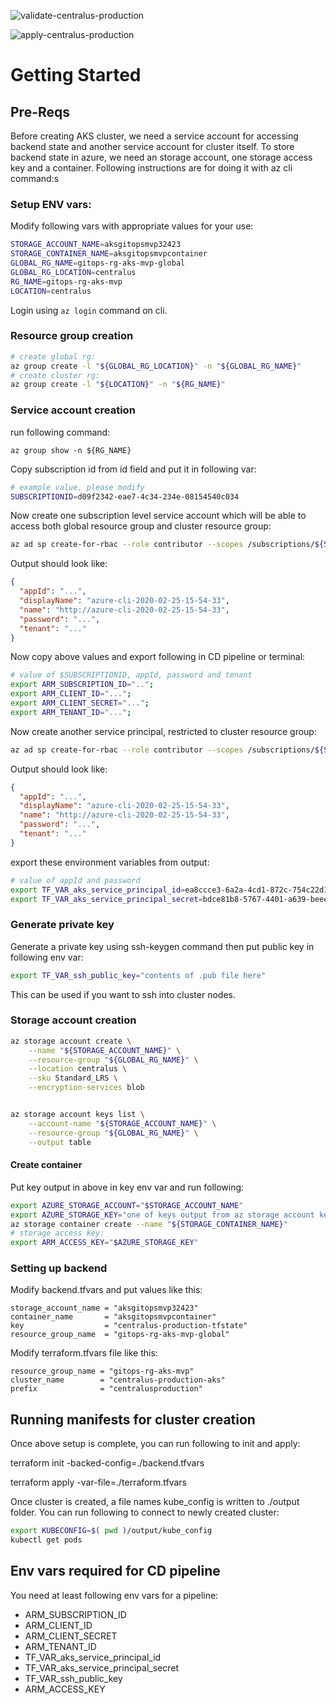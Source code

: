 ![validate-centralus-production](https://github.com/haisumb/aks-gitops-mvp/workflows/validate-centralus-production/badge.svg)

![apply-centralus-production](https://github.com/haisumb/aks-gitops-mvp/workflows/apply-centralus-production/badge.svg)

Getting Started
===============

Pre-Reqs
-------------

Before creating AKS cluster, we need a service account for accessing backend state and another service account for cluster itself. To store backend state in azure, we need an storage account, one storage access key and a container. Following instructions are for doing it with az cli command:s

### Setup ENV vars:

Modify following vars with appropriate values for your use:

```bash
STORAGE_ACCOUNT_NAME=aksgitopsmvp32423
STORAGE_CONTAINER_NAME=aksgitopsmvpcontainer
GLOBAL_RG_NAME=gitops-rg-aks-mvp-global
GLOBAL_RG_LOCATION=centralus
RG_NAME=gitops-rg-aks-mvp
LOCATION=centralus
```

Login using `az login` command on cli.

### Resource group creation

```bash
# create global rg:
az group create -l "${GLOBAL_RG_LOCATION}" -n "${GLOBAL_RG_NAME}"
# create cluster rg:
az group create -l "${LOCATION}" -n "${RG_NAME}"
```

### Service account creation

run following command:

`az group show -n ${RG_NAME}`

Copy subscription id from id field and put it in following var:

```bash
# example value, please modify
SUBSCRIPTIONID=d09f2342-eae7-4c34-234e-08154540c034
```

Now create one subscription level service account which will be able to access both global resource group and cluster resource group:

```bash
az ad sp create-for-rbac --role contributor --scopes /subscriptions/${SUBSCRIPTIONID}
```
Output should look like:

```json
{
  "appId": "...",
  "displayName": "azure-cli-2020-02-25-15-54-33",
  "name": "http://azure-cli-2020-02-25-15-54-33",
  "password": "...",
  "tenant": "..."
}
```

Now copy above values and export following in CD pipeline or terminal:

```bash
# value of $SUBSCRIPTIONID, appId, password and tenant
export ARM_SUBSCRIPTION_ID="..";
export ARM_CLIENT_ID="...";
export ARM_CLIENT_SECRET="...";
export ARM_TENANT_ID="...";
```

Now create another service principal, restricted to cluster resource group:

```bash
az ad sp create-for-rbac --role contributor --scopes /subscriptions/${SUBSCRIPTIONID}/resourceGroups/${RG_NAME}
```

Output should look like:

```json
{
  "appId": "...",
  "displayName": "azure-cli-2020-02-25-15-54-33",
  "name": "http://azure-cli-2020-02-25-15-54-33",
  "password": "...",
  "tenant": "..."
}
```

export these environment variables from output:

```bash
# value of appId and password
export TF_VAR_aks_service_principal_id=ea8ccce3-6a2a-4cd1-872c-754c22d19a44
export TF_VAR_aks_service_principal_secret=bdce81b8-5767-4401-a639-beee9ae05685
```

### Generate private key

Generate a private key using ssh-keygen command then put public key in following env var:

```bash
export TF_VAR_ssh_public_key="contents of .pub file here"
```

This can be used if you want to ssh into cluster nodes.

### Storage account creation

```bash
az storage account create \
    --name "${STORAGE_ACCOUNT_NAME}" \
    --resource-group "${GLOBAL_RG_NAME}" \
    --location centralus \
    --sku Standard_LRS \
    --encryption-services blob


az storage account keys list \
    --account-name "${STORAGE_ACCOUNT_NAME}" \
    --resource-group "${GLOBAL_RG_NAME}" \
    --output table
```

#### Create container

Put key output in above in key env var and run following:

```bash
export AZURE_STORAGE_ACCOUNT="$STORAGE_ACCOUNT_NAME"
export AZURE_STORAGE_KEY="one of keys output from az storage account keys list command"
az storage container create --name "${STORAGE_CONTAINER_NAME}"
# storage access key:
export ARM_ACCESS_KEY="$AZURE_STORAGE_KEY"
```

### Setting up backend

Modify backend.tfvars and put values like this:

```hcl
storage_account_name = "aksgitopsmvp32423"
container_name       = "aksgitopsmvpcontainer"
key                  = "centralus-production-tfstate"
resource_group_name  = "gitops-rg-aks-mvp-global"
```
Modify terraform.tfvars file like this:

```hcl
resource_group_name = "gitops-rg-aks-mvp"
cluster_name        = "centralus-production-aks"
prefix              = "centralusproduction"
```

Running manifests for cluster creation
-----------------------

Once above setup is complete, you can run following to init and apply:

terraform init -backed-config=./backend.tfvars

terraform apply -var-file=./terraform.tfvars

Once cluster is created, a file names kube_config is written to ./output folder. You can run following to connect to newly created cluster:

```bash
export KUBECONFIG=$( pwd )/output/kube_config
kubectl get pods
```

Env vars required for CD pipeline
----------------------

You need at least following env vars for a pipeline:

- ARM_SUBSCRIPTION_ID
- ARM_CLIENT_ID
- ARM_CLIENT_SECRET
- ARM_TENANT_ID
- TF_VAR_aks_service_principal_id
- TF_VAR_aks_service_principal_secret
- TF_VAR_ssh_public_key
- ARM_ACCESS_KEY
